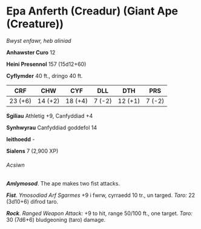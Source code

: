 # Epa Anferth (Creadur) (Giant Ape (Creature))

*Bwyst enfawr, heb aliniad*

**Anhawster Curo** 12

**Heini Presennol** 157 (15d12+60)

**Cyflymder** 40 ft., dringo 40 ft.

| CRF     | CHW     | CYF     | DLL    | DTH     | PRS    |
|---------|---------|---------|--------|---------|--------|
| 23 (+6) | 14 (+2) | 18 (+4) | 7 (-2) | 12 (+1) | 7 (-2) |

**Sgiliau** Athletig +9, Canfyddiad +4

**Synhwyrau** Canfyddiad goddefol 14

**Ieithoedd** -

**Sialens** 7 (2,900 XP)

###### Acsiwn

***Amlymosod***. The ape makes two fist attacks.

***Fist***. *Ymosodiad Arf Sgarmes* +9 i fwrw, cyrraedd 10 tr., un targed. *Taro:* 22 (3d10+6) difrod taro.

***Rock***. *Ranged Weapon Attack:* +9 to hit, range 50/100 ft., one target. *Taro:* 30 (7d6+6) bludgeoning (taro) damage.